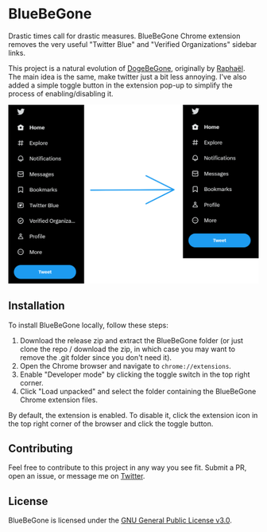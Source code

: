 
# BlueBeGone
Drastic times call for drastic measures. BlueBeGone Chrome extension removes the very useful "Twitter Blue" and "Verified Organizations" sidebar links.

This project is a natural evolution of [DogeBeGone](https://github.com/SableRaf/dogeBeGone_extension), originally by [Raphaël](https://twitter.com/sableRaph). The main idea is the same, make twitter just a bit less annoying. I've also added a simple toggle button in the extension pop-up to simplify the process of enabling/disabling it.

![BlueBeGone Header](./assets/demo.png)


## Installation

To install BlueBeGone locally, follow these steps:

1. Download the release zip and extract the BlueBeGone folder (or just clone the repo / download the zip, in which case you may want to remove the .git folder since you don't need it).
2. Open the Chrome browser and navigate to `chrome://extensions`.
3. Enable "Developer mode" by clicking the toggle switch in the top right corner.
4. Click "Load unpacked" and select the folder containing the BlueBeGone Chrome extension files.

By default, the extension is enabled. To disable it, click the extension icon in the top right corner of the browser and click the toggle button.

## Contributing

Feel free to contribute to this project in any way you see fit. Submit a PR, open an issue, or message me on [Twitter](https://twitter.com/patakk).

## License

BlueBeGone is licensed under the [GNU General Public License v3.0](https://www.gnu.org/licenses/gpl-3.0.en.html).
